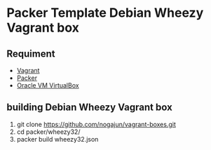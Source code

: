 Packer Template Debian Wheezy Vagrant box 
=========================================

Requiment
---------
- [Vagrant](http://www.vagrantup.com/ "Vagrant")
- [Packer](http://www.packer.io/ "Packer")
- [Oracle VM VirtualBox](https://www.virtualbox.org/ "Oracle VM VirtualBox")

building Debian Wheezy Vagrant box
----------------------------------
1. git clone https://github.com/nogajun/vagrant-boxes.git
2. cd packer/wheezy32/
3. packer build wheezy32.json

